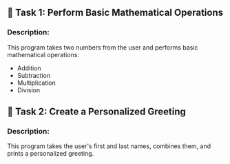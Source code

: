 
## 📘 Task 1: Perform Basic Mathematical Operations

### **Description:**
This program takes two numbers from the user and performs basic mathematical operations:
- Addition
- Subtraction
- Multiplication
- Division

## 📘 Task 2: Create a Personalized Greeting

### **Description:**
This program takes the user's first and last names, combines them, and prints a personalized greeting.
